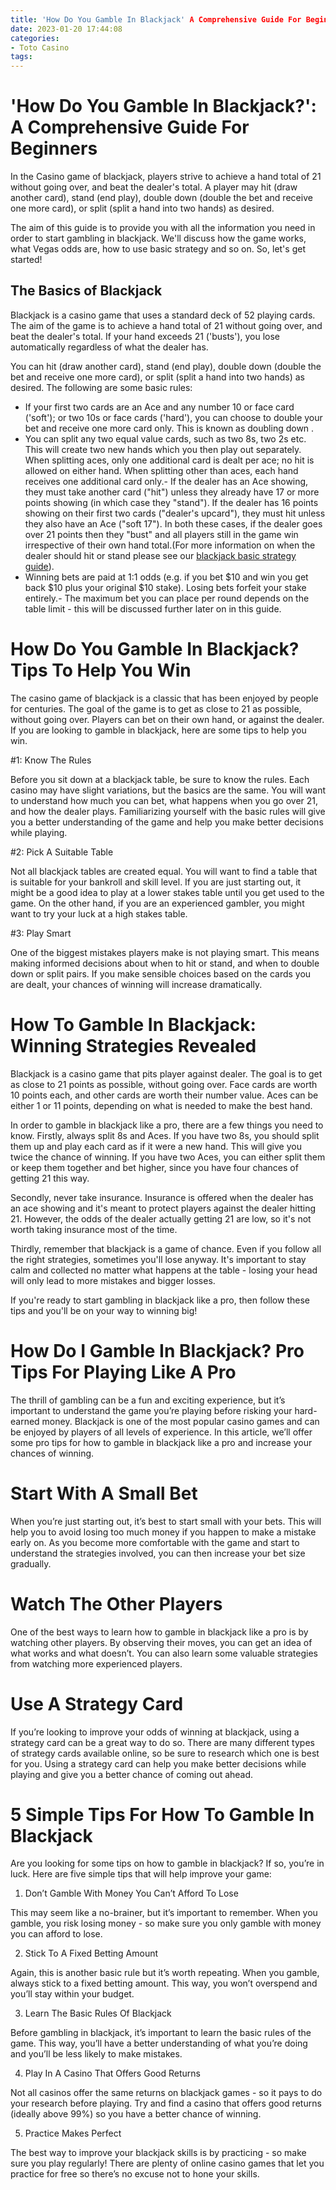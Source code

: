 ```yaml
---
title: 'How Do You Gamble In Blackjack' A Comprehensive Guide For Beginners
date: 2023-01-20 17:44:08
categories:
- Toto Casino
tags:
---
```



#  'How Do You Gamble In Blackjack?': A Comprehensive Guide For Beginners

In the Casino game of blackjack, players strive to achieve a hand total of 21 without going over, and beat the dealer's total. A player may hit (draw another card), stand (end play), double down (double the bet and receive one more card), or split (split a hand into two hands) as desired.

The aim of this guide is to provide you with all the information you need in order to start gambling in blackjack. We'll discuss how the game works, what Vegas odds are, how to use basic strategy and so on. So, let's get started!

## The Basics of Blackjack

Blackjack is a casino game that uses a standard deck of 52 playing cards. The aim of the game is to achieve a hand total of 21 without going over, and beat the dealer's total. If your hand exceeds 21 ('busts'), you lose automatically regardless of what the dealer has.

You can hit (draw another card), stand (end play), double down (double the bet and receive one more card), or split (split a hand into two hands) as desired. The following are some basic rules:

- If your first two cards are an Ace and any number 10 or face card ('soft'); or two 10s or face cards ('hard'), you can choose to double your bet and receive one more card only. This is known as doubling down .
- You can split any two equal value cards, such as two 8s, two 2s etc. This will create two new hands which you then play out separately. When splitting aces, only one additional card is dealt per ace; no hit is allowed on either hand. When splitting other than aces, each hand receives one additional card only.- If the dealer has an Ace showing, they must take another card ("hit") unless they already have 17 or more points showing (in which case they "stand"). If the dealer has 16 points showing on their first two cards ("dealer's upcard"), they must hit unless they also have an Ace ("soft 17"). In both these cases, if the dealer goes over 21 points then they "bust" and all players still in the game win irrespective of their own hand total.(For more information on when the dealer should hit or stand please see our [blackjack basic strategy guide](https://www-blackjacktutorial-com.stackpathdns.com/basic-strategy/)).
- Winning bets are paid at 1:1 odds (e.g. if you bet $10 and win you get back $10 plus your original $10 stake). Losing bets forfeit your stake entirely.- The maximum bet you can place per round depends on the table limit - this will be discussed further later on in this guide.

#  How Do You Gamble In Blackjack? Tips To Help You Win

The casino game of blackjack is a classic that has been enjoyed by people for centuries. The goal of the game is to get as close to 21 as possible, without going over. Players can bet on their own hand, or against the dealer. If you are looking to gamble in blackjack, here are some tips to help you win.

#1: Know The Rules

Before you sit down at a blackjack table, be sure to know the rules. Each casino may have slight variations, but the basics are the same. You will want to understand how much you can bet, what happens when you go over 21, and how the dealer plays. Familiarizing yourself with the basic rules will give you a better understanding of the game and help you make better decisions while playing.

#2: Pick A Suitable Table

Not all blackjack tables are created equal. You will want to find a table that is suitable for your bankroll and skill level. If you are just starting out, it might be a good idea to play at a lower stakes table until you get used to the game. On the other hand, if you are an experienced gambler, you might want to try your luck at a high stakes table.

#3: Play Smart

One of the biggest mistakes players make is not playing smart. This means making informed decisions about when to hit or stand, and when to double down or split pairs. If you make sensible choices based on the cards you are dealt, your chances of winning will increase dramatically.




#  How To Gamble In Blackjack: Winning Strategies Revealed

Blackjack is a casino game that pits player against dealer. The goal is to get as close to 21 points as possible, without going over. Face cards are worth 10 points each, and other cards are worth their number value. Aces can be either 1 or 11 points, depending on what is needed to make the best hand.

In order to gamble in blackjack like a pro, there are a few things you need to know. Firstly, always split 8s and Aces. If you have two 8s, you should split them up and play each card as if it were a new hand. This will give you twice the chance of winning. If you have two Aces, you can either split them or keep them together and bet higher, since you have four chances of getting 21 this way.

Secondly, never take insurance. Insurance is offered when the dealer has an ace showing and it's meant to protect players against the dealer hitting 21. However, the odds of the dealer actually getting 21 are low, so it's not worth taking insurance most of the time.

Thirdly, remember that blackjack is a game of chance. Even if you follow all the right strategies, sometimes you'll lose anyway. It's important to stay calm and collected no matter what happens at the table - losing your head will only lead to more mistakes and bigger losses.

If you're ready to start gambling in blackjack like a pro, then follow these tips and you'll be on your way to winning big!

#  How Do I Gamble In Blackjack? Pro Tips For Playing Like A Pro

The thrill of gambling can be a fun and exciting experience, but it’s important to understand the game you’re playing before risking your hard-earned money. Blackjack is one of the most popular casino games and can be enjoyed by players of all levels of experience. In this article, we’ll offer some pro tips for how to gamble in blackjack like a pro and increase your chances of winning.

# Start With A Small Bet

When you’re just starting out, it’s best to start small with your bets. This will help you to avoid losing too much money if you happen to make a mistake early on. As you become more comfortable with the game and start to understand the strategies involved, you can then increase your bet size gradually.

# Watch The Other Players

One of the best ways to learn how to gamble in blackjack like a pro is by watching other players. By observing their moves, you can get an idea of what works and what doesn’t. You can also learn some valuable strategies from watching more experienced players.

# Use A Strategy Card

If you’re looking to improve your odds of winning at blackjack, using a strategy card can be a great way to do so. There are many different types of strategy cards available online, so be sure to research which one is best for you. Using a strategy card can help you make better decisions while playing and give you a better chance of coming out ahead.

#  5 Simple Tips For How To Gamble In Blackjack

Are you looking for some tips on how to gamble in blackjack? If so, you’re in luck. Here are five simple tips that will help improve your game:

1. Don’t Gamble With Money You Can’t Afford To Lose

This may seem like a no-brainer, but it’s important to remember. When you gamble, you risk losing money - so make sure you only gamble with money you can afford to lose.

2. Stick To A Fixed Betting Amount

Again, this is another basic rule but it’s worth repeating. When you gamble, always stick to a fixed betting amount. This way, you won’t overspend and you’ll stay within your budget.

3. Learn The Basic Rules Of Blackjack

Before gambling in blackjack, it’s important to learn the basic rules of the game. This way, you’ll have a better understanding of what you’re doing and you’ll be less likely to make mistakes.

4. Play In A Casino That Offers Good Returns

Not all casinos offer the same returns on blackjack games - so it pays to do your research before playing. Try and find a casino that offers good returns (ideally above 99%) so you have a better chance of winning.

5. Practice Makes Perfect

The best way to improve your blackjack skills is by practicing - so make sure you play regularly! There are plenty of online casino games that let you practice for free so there’s no excuse not to hone your skills.